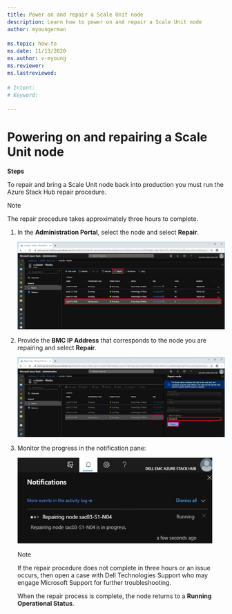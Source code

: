 ```yaml
---
title: Power on and repair a Scale Unit node
description: Learn how to power on and repair a Scale Unit node
author: myoungerman

ms.topic: how-to
ms.date: 11/13/2020
ms.author: v-myoung
ms.reviewer: 
ms.lastreviewed: 

# Intent: 
# Keyword: 

---
```


# Powering on and repairing a Scale Unit node

**Steps**

To repair and bring a Scale Unit node back into production you must
run the Azure Stack Hub repair procedure.

> [!NOTE]
> The repair procedure takes approximately three hours to
complete.

1.  In the **Administration Portal**, select the node and select **Repair**.

    ![Screenshot that shows the 'Administration - Nodes' page with a node and the 'Repair' action selected.](media/image-52.png)

1.  Provide the **BMC IP Address** that corresponds to the node you are repairing and select **Repair**.

    ![Screenshot that shows the 'Administration - Nodes' page with a node selected, the I P address highlighted and the 'Repair node' dialog displayed.](media/image-53.png)

1.  Monitor the progress in the notification pane:

    ![Screenshot that shows the 'Notifications' pane and 'Repairing node - Running' displayed.](media/image-54.png)
    
    
    > [!NOTE]
    > If the repair procedure does not complete in three hours or
    an issue occurs, then open a case with Dell Technologies Support who
    may engage Microsoft Support for further troubleshooting.
    
    When the repair process is complete, the node returns to a **Running
    Operational Status**.
    
